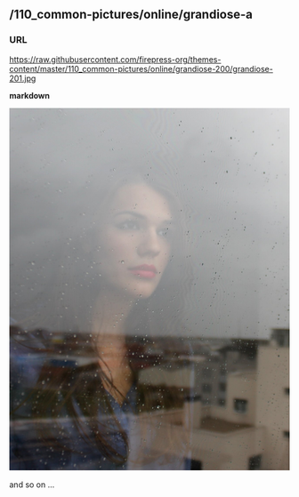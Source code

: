 ## /110_common-pictures/online/grandiose-a

### URL

https://raw.githubusercontent.com/firepress-org/themes-content/master/110_common-pictures/online/grandiose-200/grandiose-201.jpg

**markdown**

![grandiose101.jpg](https://raw.githubusercontent.com/firepress-org/themes-content/master/110_common-pictures/online/grandiose-a/grandiose101.jpg)

and so on ...